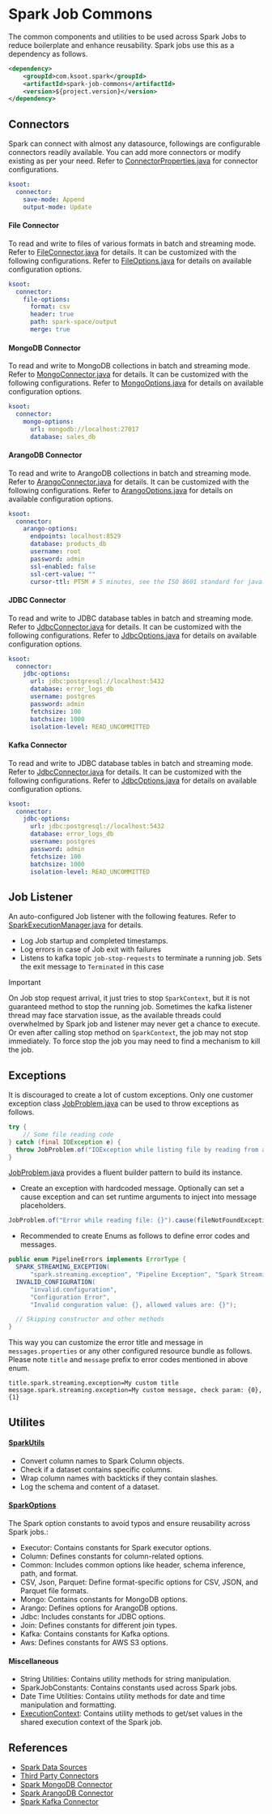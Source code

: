 # Spark Job Commons
The common components and utilities to be used across Spark Jobs to reduce boilerplate and enhance reusability.
Spark jobs use this as a dependency as follows.
```xml
<dependency>
    <groupId>com.ksoot.spark</groupId>
    <artifactId>spark-job-commons</artifactId>
    <version>${project.version}</version>
</dependency>
```

## Connectors
Spark can connect with almost any datasource, followings are configurable connectors readily available.
You can add more connectors or modify existing as per your need. Refer to [ConnectorProperties.java](src/main/java/com/ksoot/spark/common/config/properties/ConnectorProperties.java) for connector configurations.
```yaml
ksoot:
  connector:
    save-mode: Append
    output-mode: Update
```

#### File Connector
To read and write to files of various formats in batch and streaming mode. Refer to [FileConnector.java](src/main/java/com/ksoot/spark/common/connector/FileConnector.java) for details.
It can be customized with the following configurations. Refer to [FileOptions.java](src/main/java/com/ksoot/spark/common/config/properties/FileOptions.java) for details on available configuration options.
```yaml
ksoot:
  connector:
    file-options:
      format: csv
      header: true
      path: spark-space/output
      merge: true
```

#### MongoDB Connector
To read and write to MongoDB collections in batch and streaming mode. Refer to [MongoConnector.java](src/main/java/com/ksoot/spark/common/connector/MongoConnector.java) for details.
It can be customized with the following configurations. Refer to [MongoOptions.java](src/main/java/com/ksoot/spark/common/config/properties/MongoOptions.java) for details on available configuration options.
```yaml
ksoot:
  connector:
    mongo-options:
      url: mongodb://localhost:27017
      database: sales_db
```

#### ArangoDB Connector
To read and write to ArangoDB collections in batch and streaming mode. Refer to [ArangoConnector.java](src/main/java/com/ksoot/spark/common/connector/ArangoConnector.java) for details.
It can be customized with the following configurations. Refer to [ArangoOptions.java](src/main/java/com/ksoot/spark/common/config/properties/ArangoOptions.java) for details on available configuration options.
```yaml
ksoot:
  connector:
    arango-options:
      endpoints: localhost:8529
      database: products_db
      username: root
      password: admin
      ssl-enabled: false
      ssl-cert-value: ""
      cursor-ttl: PT5M # 5 minutes, see the ISO 8601 standard for java.time.Duration String patterns
```

#### JDBC Connector
To read and write to JDBC database tables in batch and streaming mode. Refer to [JdbcConnector.java](src/main/java/com/ksoot/spark/common/connector/JdbcConnector.java) for details.
It can be customized with the following configurations. Refer to [JdbcOptions.java](src/main/java/com/ksoot/spark/common/config/properties/JdbcOptions.java) for details on available configuration options.
```yaml
ksoot:
  connector:
    jdbc-options:
      url: jdbc:postgresql://localhost:5432
      database: error_logs_db
      username: postgres
      password: admin
      fetchsize: 100
      batchsize: 1000
      isolation-level: READ_UNCOMMITTED
```

#### Kafka Connector
To read and write to JDBC database tables in batch and streaming mode. Refer to [JdbcConnector.java](src/main/java/com/ksoot/spark/common/connector/JdbcConnector.java) for details.
It can be customized with the following configurations. Refer to [JdbcOptions.java](src/main/java/com/ksoot/spark/common/config/properties/JdbcOptions.java) for details on available configuration options.
```yaml
ksoot:
  connector:
    jdbc-options:
      url: jdbc:postgresql://localhost:5432
      database: error_logs_db
      username: postgres
      password: admin
      fetchsize: 100
      batchsize: 1000
      isolation-level: READ_UNCOMMITTED
```

## Job Listener
An auto-configured Job listener with the following features. Refer to [SparkExecutionManager.java](src/main/java/com/ksoot/spark/common/config/SparkExecutionManager.java) for details.
- Log Job startup and completed timestamps.
- Log errors in case of Job exit with failures
- Listens to kafka topic `job-stop-requests` to terminate a running job. Sets the exit message to `Terminated` in this case
> [!IMPORTANT]
> On Job stop request arrival, it just tries to stop `SparkContext`, but it is not guaranteed method to stop the running job.
> Sometimes the kafka listener thread may face starvation issue, as the available threads could overwhelmed by Spark job and listener may never get a chance to execute.
> Or even after calling stop method on `SparkContext`, the job may not stop immediately. To force stop the job you may need to find a mechanism to kill the job.

## Exceptions
It is discouraged to create a lot of custom exceptions. Only one customer exception class [JobProblem.java](src/main/java/com/ksoot/spark/common/error/JobProblem.java) can be used to throw exceptions as follows.

```java
try {
    // Some file reading code
} catch (final IOException e) {
  throw JobProblem.of("IOException while listing file by reading from aws").cause(e).build();
}
```

[JobProblem.java](src/main/java/com/ksoot/spark/common/error/JobProblem.java) provides a fluent builder pattern to build its instance.
* Create an exception with hardcoded message. Optionally can set a cause exception and can set runtime arguments to inject into message placeholders.
```java
JobProblem.of("Error while reading file: {}").cause(fileNotFoundException).args("/home/data/input.csv").build();
```
* Recommended to create Enums as follows to define error codes and messages.
```java
public enum PipelineErrors implements ErrorType {
  SPARK_STREAMING_EXCEPTION(
      "spark.streaming.exception", "Pipeline Exception", "Spark Streaming exception"),
  INVALID_CONFIGURATION(
      "invalid.configuration",
      "Configuration Error",
      "Invalid conguration value: {}, allowed values are: {}");

  // Skipping constructor and other methods
}
```
This way you can customize the error title and message in `messages.properties` or any other configured resource bundle as follows.  
Please note `title` and `message` prefix to error codes mentioned in above enum.
```text
title.spark.streaming.exception=My custom title
message.spark.streaming.exception=My custom message, check param: {0}, {1}
```

## Utilites
#### [SparkUtils](src/main/java/com/ksoot/spark/common/util/SparkUtils.java) 
* Convert column names to Spark Column objects.
* Check if a dataset contains specific columns.
* Wrap column names with backticks if they contain slashes.
* Log the schema and content of a dataset.

#### [SparkOptions](src/main/java/com/ksoot/spark/common/util/SparkOptions.java)
The Spark option constants to avoid typos and ensure reusability across Spark jobs.:
* Executor: Contains constants for Spark executor options.
* Column: Defines constants for column-related options.
* Common: Includes common options like header, schema inference, path, and format.
* CSV, Json, Parquet: Define format-specific options for CSV, JSON, and Parquet file formats.
* Mongo: Contains constants for MongoDB options.
* Arango: Defines options for ArangoDB options.
* Jdbc: Includes constants for JDBC options.
* Join: Defines constants for different join types.
* Kafka: Contains constants for Kafka options.
* Aws: Defines constants for AWS S3 options.

#### Miscellaneous
* String Utilities: Contains utility methods for string manipulation.
* SparkJobConstants: Contains constants used across Spark jobs.
* Date Time Utilities: Contains utility methods for date and time manipulation and formatting.
* [ExecutionContext](src/main/java/com/ksoot/spark/common/util/ExecutionContext.java): Contains utility methods to get/set values in the shared execution context of the Spark job.

## References
- [Spark Data Sources](https://spark.apache.org/docs/latest/sql-data-sources.html)
- [Third Party Connectors](https://spark.apache.org/third-party-projects.html)
- [Spark MongoDB Connector](https://www.mongodb.com/docs/spark-connector/v10.4)
- [Spark ArangoDB Connector](https://docs.arangodb.com/3.13/develop/integrations/arangodb-datasource-for-apache-spark)
- [Spark Kafka Connector](https://spark.apache.org/docs/3.5.1/structured-streaming-kafka-integration.html)

